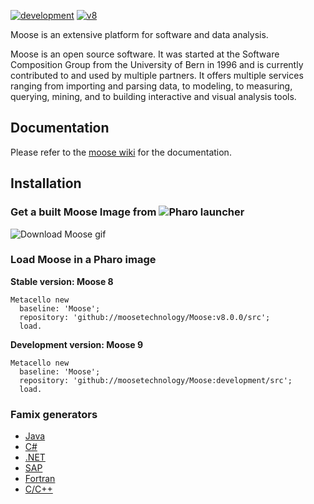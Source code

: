 
[![development](https://github.com/moosetechnology/Moose/actions/workflows/continuous.yml/badge.svg)](https://github.com/moosetechnology/Moose/actions/workflows/continuous.yml)
[![v8](https://github.com/moosetechnology/Moose/actions/workflows/continuous-v8.yml/badge.svg)](https://github.com/moosetechnology/Moose/actions/workflows/continuous-v8.yml)

Moose is an extensive platform for software and data analysis.

Moose is an open source software. It was started at the Software Composition Group from the University of Bern in 1996 and is currently contributed to and used by multiple partners. It offers multiple services ranging from importing and parsing data, to modeling, to measuring, querying, mining, and to building interactive and visual analysis tools.

## Documentation

Please refer to the [moose wiki](https://moosetechnology.github.io/moose-wiki/) for the documentation.

## Installation

### Get a built Moose Image from ![Pharo launcher](https://github.com/pharo-project/pharo-launcher)

![Download Moose gif](ressources/Moose-launcher.gif)

### Load Moose in a Pharo image

**Stable version: Moose 8**

```smalltalk
Metacello new
  baseline: 'Moose';
  repository: 'github://moosetechnology/Moose:v8.0.0/src';
  load.
```

**Development version: Moose 9**

```smalltalk
Metacello new
  baseline: 'Moose';
  repository: 'github://moosetechnology/Moose:development/src';
  load.
```

### Famix generators
- [Java](https://github.com/feenkcom/jdt2famix) 
- [C#](https://github.com/feenkcom/roslyn2famix) 
- [.NET](http://www.sharpmetrics.net/index.php/famix-generator)
- [SAP](https://github.com/RainerWinkler/Moose-FAMIX-SAP-Extractor)
- [Fortran](https://github.com/NicolasAnquetil/VerveineF.git)
- [C/C++](https://github.com/Synectique/VerveineC-Cpp.git)
